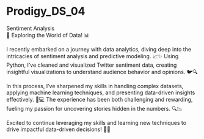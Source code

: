 # Prodigy_DS_04
Sentiment Analysis <br>
🚀 Exploring the World of Data! 📊<br>

I recently embarked on a journey with data analytics, diving deep into the intricacies of sentiment analysis and predictive modeling. 📈✨ Using Python, I’ve cleaned and visualized Twitter sentiment data, creating insightful visualizations to understand audience behavior and opinions. 🐦🔍<br>

In this process, I’ve sharpened my skills in handling complex datasets, applying machine learning techniques, and presenting data-driven insights effectively. 🧠💻 The experience has been both challenging and rewarding, fueling my passion for uncovering stories hidden in the numbers. 🔍📉<br>

Excited to continue leveraging my skills and learning new techniques to drive impactful data-driven decisions! 🌟🚀<br>
